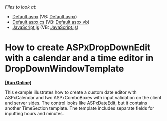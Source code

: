 <!-- default file list -->
*Files to look at*:

* [Default.aspx](./CS/Default.aspx) (VB: [Default.aspx](./VB/Default.aspx))
* [Default.aspx.cs](./CS/Default.aspx.cs) (VB: [Default.aspx.vb](./VB/Default.aspx.vb))
* [JavaScript.js](./CS/JavaScript.js) (VB: [JavaScript.js](./VB/JavaScript.js))
<!-- default file list end -->
# How to create ASPxDropDownEdit with a calendar and a time editor in DropDownWindowTemplate
<!-- run online -->
**[[Run Online]](https://codecentral.devexpress.com/t571495/)**
<!-- run online end -->


<p>This example illustrates how to create a custom date editor with ASPxCalendar and two ASPxComboBoxes with input validation on the client and server sides. The control looks like ASPxDateEdit, but it contains another TimeSection template. The template includes separate fields for inputting hours and minutes.</p>

<br/>


